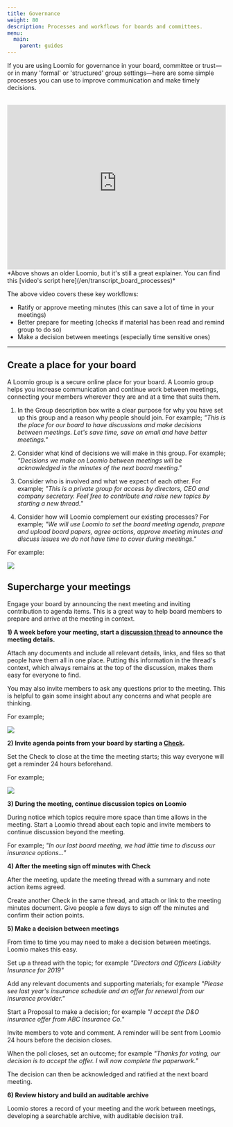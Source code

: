 ```yaml
---
title: Governance
weight: 80
description: Processes and workflows for boards and committees.
menu:
  main:
    parent: guides
---
```


If you are using Loomio for governance in your board, committee or trust—or in many 'formal' or 'structured' group settings—here are some simple processes you can use to improve communication and make timely decisions.

<br>

<iframe width="100%" height="380px" src="https://www.youtube-nocookie.com/embed/FITqrhLuh8I?rel=0" frameborder="0" allowfullscreen></iframe>
*Above shows an older Loomio, but it's still a great explainer. You can find this [video's script here](/en/transcript_board_processes)*

The above video covers these key workflows:

- Ratify or approve meeting minutes (this can save a lot of time in your meetings)
- Better prepare for meeting (checks if material has been read and remind group to do so)
- Make a decision between meetings (especially time sensitive ones)

---

## Create a place for your board

A Loomio group is a secure online place for your board. A Loomio group helps you increase communication and continue work between meetings, connecting your members wherever they are and at a time that suits them.


1) In the Group description box write a clear purpose for why you have set up this group and a reason why people should join.
For example; *"This is the place for our board to have discussions and make decisions between meetings. Let's save time, save on email and have better meetings."*

2) Consider what kind of decisions we will make in this group.
For example; _"Decisions we make on Loomio between meetings will be acknowledged in the minutes of the next board meeting."_

3) Consider who is involved and what we expect of each other.
For example; _"This is a private group for access by directors, CEO and company secretary. Feel free to contribute and raise new topics by starting a new thread."_

4) Consider how will Loomio complement our existing processes?
For example; _"We will use Loomio to set the board meeting agenda, prepare and upload board papers, agree actions, approve meeting minutes and discuss issues we do not have time to cover during meetings."_

For example:

![](../gov_guide1.png)

## Supercharge your meetings

Engage your board by announcing the next meeting and inviting contribution to agenda items.  This is a great way to help board members to prepare and arrive at the meeting in context.

**1) A week before your meeting, start a [discussion thread](/en/user_manual/discussion_threads/starting_threads/) to announce the meeting details.**

Attach any documents and include all relevant details, links, and files so that people have them all in one place. Putting this information in the thread's context, which always remains at the top of the discussion, makes them easy for everyone to find.

You may also invite members to ask any questions prior to the meeting.  This is helpful to gain some insight about any concerns and what people are thinking.

For example;

![](../gov_guide2.png)

**2) Invite agenda points from your board by starting a [Check](/en/user_manual/polls/proposal_types/#check).**

Set the Check to close at the time the meeting starts; this way everyone will get a reminder 24 hours beforehand.

For example;

![](../gov_guide3.png)

**3) During the meeting, continue discussion topics on Loomio**

During notice which topics require more space than time allows in the meeting.  Start a Loomio thread about each topic and invite members to continue discussion beyond the meeting.

For example; _"In our last board meeting, we had little time to discuss our insurance options…"_

**4) After the meeting sign off minutes with Check**

After the meeting, update the meeting thread with a summary and note action items agreed.

Create another Check in the same thread, and attach or link to the meeting minutes document. Give people a few days to sign off the minutes and confirm their action points.

**5) Make a decision between meetings**

From time to time you may need to make a decision between meetings.  Loomio makes this easy.

Set up a thread with the topic; for example _"Directors and Officers Liability Insurance for 2019"_

Add any relevant documents and supporting materials; for example _"Please see last year's insurance schedule and an offer for renewal from our insurance provider."_  

Start a Proposal to make a decision; for example _"I accept the D&O insurance offer from ABC Insurance Co."_

Invite members to vote and comment.  A reminder will be sent from Loomio 24 hours before the decision closes.

When the poll closes, set an outcome; for example _"Thanks for voting, our decision is to accept the offer. I will now complete the paperwork."_

The decision can then be acknowledged and ratified at the next board meeting.

**6) Review history and build an auditable archive**

Loomio stores a record of your meeting and the work between meetings, developing a searchable archive, with auditable decision trail.
